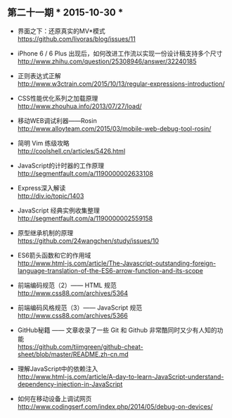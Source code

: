 ## 第二十一期 * 2015-10-30 *

- 界面之下：还原真实的MV*模式  
https://github.com/livoras/blog/issues/11

- iPhone 6 / 6 Plus 出现后，如何改进工作流以实现一份设计稿支持多个尺寸  
http://www.zhihu.com/question/25308946/answer/32240185

- 正则表达式正解  
http://www.w3ctrain.com/2015/10/13/regular-expressions-introduction/

- CSS性能优化系列之加载原理  
http://www.zhouhua.info/2013/07/27/load/

- 移动WEB调试利器——Rosin  
http://www.alloyteam.com/2015/03/mobile-web-debug-tool-rosin/

- 简明 Vim 练级攻略  
http://coolshell.cn/articles/5426.html

- JavaScript的计时器的工作原理  
http://segmentfault.com/a/1190000002633108

- Express深入解读  
http://div.io/topic/1403

- JavaScript 经典实例收集整理  
http://segmentfault.com/a/1190000002559158

- 原型继承机制的原理  
https://github.com/24wangchen/study/issues/10

- ES6箭头函数和它的作用域  
http://www.html-js.com/article/The-Javascript-outstanding-foreign-language-translation-of-the-ES6-arrow-function-and-its-scope

- 前端编码规范（2）—— HTML 规范  
http://www.css88.com/archives/5364

- 前端编码风格规范（3）—— JavaScript 规范  
http://www.css88.com/archives/5366

- GitHub秘籍 —— 文章收录了一些 Git 和 Github 非常酷同时又少有人知的功能   
https://github.com/tiimgreen/github-cheat-sheet/blob/master/README.zh-cn.md

- 理解JavaScript中的依赖注入  
http://www.html-js.com/article/A-day-to-learn-JavaScript-understand-dependency-injection-in-JavaScript

- 如何在移动设备上调试网页  
http://www.codingserf.com/index.php/2014/05/debug-on-devices/
